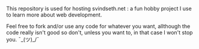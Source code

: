 This repository is used for hosting svindseth.net : a fun hobby project I use to learn more about web development. 

Feel free to fork and/or use any code for whatever you want, allthough the code really isn't good so don't, unless you want to, in that case I won't stop you. ¯\_(ツ)_/¯
